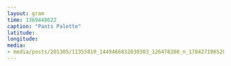 ```yaml
---
layout: gram
time: 1369448622
caption: "Pants Palette"
latitude: 
longitude: 
media:
- media/posts/201305/11355810_1449466832030303_126478208_n_17842710652000351.jpg
---
```

